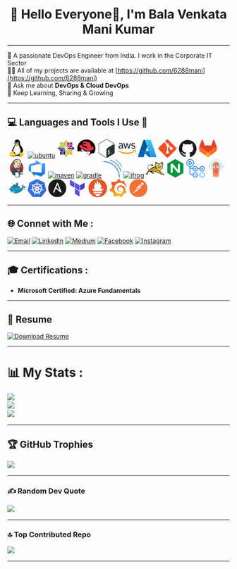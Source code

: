 <div align="center">
<h1>💫 Hello Everyone👋, I'm Bala Venkata Mani Kumar</h1>
</div>

---

🔭 A passionate DevOps Engineer from India. I work in the Corporate IT Sector<br> 👨‍💻 All of my projects are available at [https://github.com/6288mani](https://github.com/6288mani)<br>
👯 Ask me about **DevOps & Cloud DevOps**<br>🌱 Keep Learning, Sharing & Growing<br>

---

<h2>💻 Languages and Tools I Use 🚀</h2>

<p>
<a target="_blank" href="https://raw.githubusercontent.com/devicons/devicon/master/icons/linux/linux-original.svg" style="display: inline-block;"><img src="https://raw.githubusercontent.com/devicons/devicon/master/icons/linux/linux-original.svg" alt="linux" width="42" height="42" /></a>
<a target="_blank" href="https://upload.wikimedia.org/wikipedia/commons/a/ab/Logo-ubuntu_cof-orange-hex.svg" style="display: inline-block;"><img src="https://upload.wikimedia.org/wikipedia/commons/a/ab/Logo-ubuntu_cof-orange-hex.svg" alt="ubuntu" width="42" height="42" /></a>
<a target="_blank" href="https://raw.githubusercontent.com/devicons/devicon/master/icons/centos/centos-original.svg" style="display: inline-block;"><img src="https://raw.githubusercontent.com/devicons/devicon/master/icons/centos/centos-original.svg" alt="centos" width="42" height="42" /></a>
<a target="_blank" href="https://raw.githubusercontent.com/devicons/devicon/master/icons/redhat/redhat-original.svg" style="display: inline-block;"><img src="https://raw.githubusercontent.com/devicons/devicon/master/icons/redhat/redhat-original.svg" alt="redhat" width="42" height="42" /></a>
<a target="_blank" href="https://raw.githubusercontent.com/devicons/devicon/master/icons/bash/bash-original.svg" style="display: inline-block;"><img src="https://raw.githubusercontent.com/devicons/devicon/master/icons/bash/bash-original.svg" alt="bash" width="42" height="42" /></a>
<a target="_blank" href="https://raw.githubusercontent.com/devicons/devicon/master/icons/amazonwebservices/amazonwebservices-original-wordmark.svg" style="display: inline-block;"><img src="https://raw.githubusercontent.com/devicons/devicon/master/icons/amazonwebservices/amazonwebservices-original-wordmark.svg" alt="aws" width="42" height="42" /></a>
<a target="_blank" href="https://raw.githubusercontent.com/devicons/devicon/master/icons/azure/azure-original.svg" style="display: inline-block;"><img src="https://raw.githubusercontent.com/devicons/devicon/master/icons/azure/azure-original.svg" alt="azure" width="42" height="42" /></a>
<a target="_blank" href="https://raw.githubusercontent.com/devicons/devicon/master/icons/git/git-original.svg" style="display: inline-block;"><img src="https://raw.githubusercontent.com/devicons/devicon/master/icons/git/git-original.svg" alt="git" width="42" height="42" /></a>
<a target="_blank" href="https://raw.githubusercontent.com/devicons/devicon/master/icons/github/github-original.svg" style="display: inline-block;"><img src="https://raw.githubusercontent.com/devicons/devicon/master/icons/github/github-original.svg" alt="github" width="42" height="42" /></a>
<a target="_blank" href="https://raw.githubusercontent.com/devicons/devicon/master/icons/gitlab/gitlab-original.svg" style="display: inline-block;"><img src="https://raw.githubusercontent.com/devicons/devicon/master/icons/gitlab/gitlab-original.svg" alt="gitlab" width="42" height="42" /></a>
<a target="_blank" href="https://raw.githubusercontent.com/devicons/devicon/master/icons/jenkins/jenkins-original.svg" style="display: inline-block;"><img src="https://raw.githubusercontent.com/devicons/devicon/master/icons/jenkins/jenkins-original.svg" alt="jenkins" width="42" height="42" /></a>
<a target="_blank" href="https://raw.githubusercontent.com/devicons/devicon/master/icons/azuredevops/azuredevops-original.svg" style="display: inline-block;"><img src="https://raw.githubusercontent.com/devicons/devicon/master/icons/azuredevops/azuredevops-original.svg" alt="azure devops" width="42" height="42" /></a>
<a target="_blank" href="https://www.vectorlogo.zone/logos/apache_maven/apache_maven-icon.svg" style="display: inline-block;"><img src="https://www.vectorlogo.zone/logos/apache_maven/apache_maven-icon.svg" alt="maven" width="42" height="42" /></a>
<a target="_blank" href="https://www.vectorlogo.zone/logos/gradle/gradle-icon.svg" style="display: inline-block;"><img src="https://www.vectorlogo.zone/logos/gradle/gradle-icon.svg" alt="gradle" width="42" height="42" /></a>
<a target="_blank" href="https://raw.githubusercontent.com/devicons/devicon/master/icons/sonarqube/sonarqube-original.svg" style="display: inline-block;"><img src="https://raw.githubusercontent.com/devicons/devicon/master/icons/sonarqube/sonarqube-original.svg" alt="sonarqube" width="42" height="42" /></a>
<a target="_blank" href="https://www.vectorlogo.zone/logos/jfrog/jfrog-icon.svg" style="display: inline-block;"><img src="https://www.vectorlogo.zone/logos/jfrog/jfrog-icon.svg" alt="jfrog" width="42" height="42" /></a>
<a target="_blank" href="https://raw.githubusercontent.com/devicons/devicon/master/icons/tomcat/tomcat-original.svg" style="display: inline-block;"><img src="https://raw.githubusercontent.com/devicons/devicon/master/icons/tomcat/tomcat-original.svg" alt="tomcat" width="42" height="42" /></a>
<a target="_blank" href="https://raw.githubusercontent.com/devicons/devicon/master/icons/nginx/nginx-original.svg" style="display: inline-block;"><img src="https://raw.githubusercontent.com/devicons/devicon/master/icons/nginx/nginx-original.svg" alt="nginx" width="42" height="42" /></a>
<a target="_blank" href="https://raw.githubusercontent.com/devicons/devicon/master/icons/githubactions/githubactions-original.svg" style="display: inline-block;"><img src="https://raw.githubusercontent.com/devicons/devicon/master/icons/githubactions/githubactions-original.svg" alt="github actions" width="42" height="42" /></a>
<a target="_blank" href="https://raw.githubusercontent.com/devicons/devicon/master/icons/argocd/argocd-original.svg" style="display: inline-block;"><img src="https://raw.githubusercontent.com/devicons/devicon/master/icons/argocd/argocd-original.svg" alt="argo cd" width="42" height="42" /></a>
<a target="_blank" href="https://raw.githubusercontent.com/devicons/devicon/master/icons/docker/docker-original.svg" style="display: inline-block;"><img src="https://raw.githubusercontent.com/devicons/devicon/master/icons/docker/docker-original.svg" alt="docker" width="42" height="42" /></a>
<a target="_blank" href="https://raw.githubusercontent.com/devicons/devicon/master/icons/kubernetes/kubernetes-plain.svg" style="display: inline-block;"><img src="https://raw.githubusercontent.com/devicons/devicon/master/icons/kubernetes/kubernetes-plain.svg" alt="kubernetes" width="42" height="42" /></a>
<a target="_blank" href="https://raw.githubusercontent.com/devicons/devicon/master/icons/ansible/ansible-original.svg" style="display: inline-block;"><img src="https://raw.githubusercontent.com/devicons/devicon/master/icons/ansible/ansible-original.svg" alt="ansible" width="42" height="42" /></a>
<a target="_blank" href="https://raw.githubusercontent.com/devicons/devicon/master/icons/terraform/terraform-original.svg" style="display: inline-block;"><img src="https://raw.githubusercontent.com/devicons/devicon/master/icons/terraform/terraform-original.svg" alt="terraform" width="42" height="42" /></a>
<a target="_blank" href="https://raw.githubusercontent.com/devicons/devicon/master/icons/prometheus/prometheus-original.svg" style="display: inline-block;"><img src="https://raw.githubusercontent.com/devicons/devicon/master/icons/prometheus/prometheus-original.svg" alt="prometheus" width="42" height="42" /></a>
<a target="_blank" href="https://raw.githubusercontent.com/devicons/devicon/master/icons/grafana/grafana-original.svg" style="display: inline-block;"><img src="https://raw.githubusercontent.com/devicons/devicon/master/icons/grafana/grafana-original.svg" alt="grafana" width="42" height="42" /></a>
<a target="_blank" href="https://raw.githubusercontent.com/devicons/devicon/master/icons/postman/postman-original.svg" style="display: inline-block;"><img src="https://raw.githubusercontent.com/devicons/devicon/master/icons/postman/postman-original.svg" alt="postman" width="42" height="42" /></a></p>

---

## 🌐 Connet with Me :

[![Email](https://img.shields.io/badge/Email-EA4335?style=for-the-badge&logo=gmail&logoColor=white)](mailto:bvmk04@gmail.com) 
[![LinkedIn](https://img.shields.io/badge/LinkedIn-0A66C2?style=for-the-badge&logo=linkedin&logoColor=white)](https://linkedin.com/in/bala@) 
[![Medium](https://img.shields.io/badge/Medium-000000?style=for-the-badge&logo=medium&logoColor=white)](https://medium.com/@bala@) 
[![Facebook](https://img.shields.io/badge/Facebook-1877F2?style=for-the-badge&logo=facebook&logoColor=white)](https://facebook.com/bala@) 
[![Instagram](https://img.shields.io/badge/Instagram-E4405F?style=for-the-badge&logo=instagram&logoColor=white)](https://instagram.com/bala@)

---

## 🎓 Certifications :

- **Microsoft Certified: Azure Fundamentals**  

---

## 📄 Resume

[![Download Resume](https://img.shields.io/badge/-Download%20Resume-000?logo=adobeacrobatreader&logoColor=EC1C24&style=for-the-badge)](https://github.com/6288mani/6288mani/Resume/raw/main/Bala_Resume.pdf)

---

# 📊 My Stats :

![](https://github-readme-stats.vercel.app/api?username=6288mani&theme=dark&hide_border=false&include_all_commits=false&count_private=false)<br/>
![](https://nirzak-streak-stats.vercel.app/?user=6288mani&theme=dark&hide_border=false)<br/>
![](https://github-readme-stats.vercel.app/api/top-langs/?username=6288mani&theme=dark&hide_border=false&include_all_commits=false&count_private=false&layout=compact)

---

## 🏆 GitHub Trophies

![](https://github-profile-trophy.vercel.app/?username=6288mani&theme=radical&no-frame=false&no-bg=true&margin-w=4)

---

### ✍️ Random Dev Quote

![](https://quotes-github-readme.vercel.app/api?type=horizontal&theme=radical)

---

### 🔝 Top Contributed Repo

![](https://github-contributor-stats.vercel.app/api?username=6288mani&limit=5&theme=dark&combine_all_yearly_contributions=true)

---

